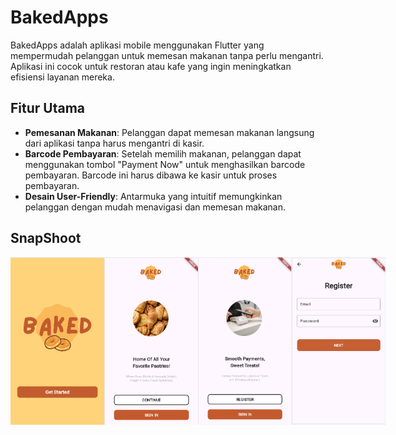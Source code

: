 # BakedApps

BakedApps adalah aplikasi mobile menggunakan Flutter yang mempermudah pelanggan untuk memesan makanan tanpa perlu mengantri. Aplikasi ini cocok untuk restoran atau kafe yang ingin meningkatkan efisiensi layanan mereka.

## Fitur Utama

- **Pemesanan Makanan**: Pelanggan dapat memesan makanan langsung dari aplikasi tanpa harus mengantri di kasir.
- **Barcode Pembayaran**: Setelah memilih makanan, pelanggan dapat menggunakan tombol "Payment Now" untuk menghasilkan barcode pembayaran. Barcode ini harus dibawa ke kasir untuk proses pembayaran.
- **Desain User-Friendly**: Antarmuka yang intuitif memungkinkan pelanggan dengan mudah menavigasi dan memesan makanan.

## SnapShoot

<div style="display: flex; justify-content: space-between;">
  <img src="image.png" alt="Screenshot 1" width="150"/>
  <img src="image-1.png" alt="Screenshot 2" width="150"/>
  <img src="image-4.png" alt="Screenshot 3" width="150"/>
  <img src="image-3.png" alt="Screenshot 4" width="150"/>
</div>
